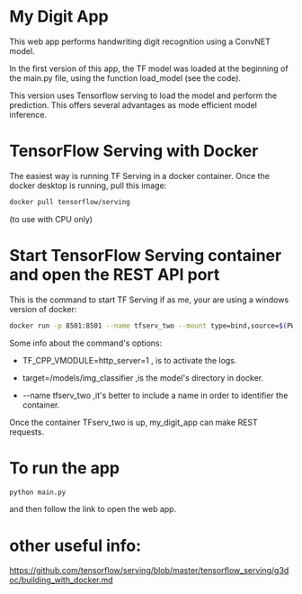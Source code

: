 # My Digit App

This web app performs handwriting digit recognition using a ConvNET model. 

In the first version of this app, the TF model was loaded at the beginning of the main.py file, using the function load_model (see the code). 

This version uses Tensorflow serving to load the model and perform the prediction. This offers several advantages as mode efficient model inference.

# TensorFlow Serving with Docker

The easiest way is running TF Serving in a docker container. Once the docker desktop is running, pull this image:

```bash
docker pull tensorflow/serving
```

(to use with CPU only)

# Start TensorFlow Serving container and open the REST API port

This is the command to start TF Serving if as me, your are using a windows version of docker:

```bash
docker run -p 8501:8501 --name tfserv_two --mount type=bind,source=$(PWD)/static/handwriting_model_convnet/,target=/models/img_classifier -e TF_CPP_VMODULE=http_server=1 -e  MODEL_NAME=img_classifier -t tensorflow/serving

```

Some info about the command's options:
- TF_CPP_VMODULE=http_server=1             , is to activate the logs.

- target=/models/img_classifier            ,is the model's directory in docker. 

- --name tfserv_two                        ,it's better to include a name in order to identifier the container. 

Once the container TFserv_two is up, my_digit_app can make REST requests. 

# To run the app 

```bash
python main.py

```
and then follow the link to open the web app. 

# other useful info:
https://github.com/tensorflow/serving/blob/master/tensorflow_serving/g3doc/building_with_docker.md
